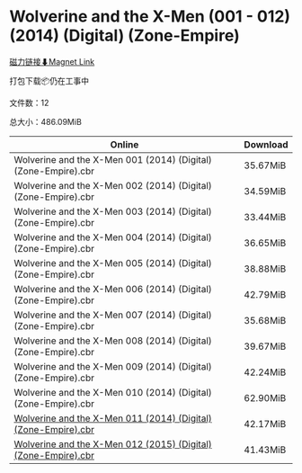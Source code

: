 # Wolverine and the X-Men (001 - 012) (2014) (Digital) (Zone-Empire)

[磁力链接⬇Magnet Link](magnet:?xt=urn:btih:621510c361ab300374f75574acef7d530c82459c&dn=Wolverine%20and%20the%20X-Men%20%28001%20-%20012%29%20%282014%29%20%28Digital%29%20%28Zone-Empire%29)

打包下载📦仍在工事中

文件数：12

总大小：486.09MiB

Online | Download
--- | ---
Wolverine and the X-Men 001 (2014) (Digital) (Zone-Empire).cbr | 35.67MiB
Wolverine and the X-Men 002 (2014) (Digital) (Zone-Empire).cbr | 34.59MiB
Wolverine and the X-Men 003 (2014) (Digital) (Zone-Empire).cbr | 33.44MiB
Wolverine and the X-Men 004 (2014) (Digital) (Zone-Empire).cbr | 36.65MiB
Wolverine and the X-Men 005 (2014) (Digital) (Zone-Empire).cbr | 38.88MiB
Wolverine and the X-Men 006 (2014) (Digital) (Zone-Empire).cbr | 42.79MiB
Wolverine and the X-Men 007 (2014) (Digital) (Zone-Empire).cbr | 35.68MiB
Wolverine and the X-Men 008 (2014) (Digital) (Zone-Empire).cbr | 39.67MiB
Wolverine and the X-Men 009 (2014) (Digital) (Zone-Empire).cbr | 42.24MiB
Wolverine and the X-Men 010 (2014) (Digital) (Zone-Empire).cbr | 62.90MiB
[Wolverine and the X-Men 011 (2014) (Digital) (Zone-Empire).cbr](https://github.com/alicewish/markdown/blob/master/comic/Wolverine-X-Men-011-2014-Digital-Zone-Empire-cbr.md) | 42.17MiB
[Wolverine and the X-Men 012 (2015) (Digital) (Zone-Empire).cbr](https://github.com/alicewish/markdown/blob/master/comic/Wolverine-X-Men-012-2015-Digital-Zone-Empire-cbr.md) | 41.43MiB